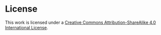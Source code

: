 # License

This work is licensed under a [Creative Commons Attribution-ShareAlike 4.0 International License](http://creativecommons.org/licenses/by-sa/4.0/).
